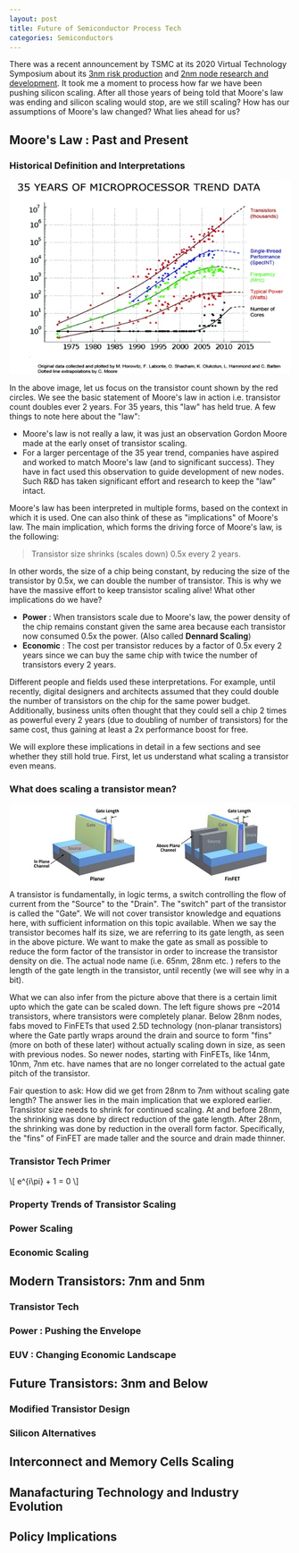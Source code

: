 ```yaml
---
layout: post
title: Future of Semiconductor Process Tech
categories: Semiconductors
---
```


There was a recent announcement by TSMC at its 2020 Virtual Technology Symposium about its [3nm risk production](https://www.anandtech.com/show/16024/tsmc-details-3nm-process-technology-details-full-node-scaling-for-2h22) and [2nm node research and development](https://www.extremetech.com/computing/309889-tsmc-starts-development-on-2nm-process-node). It took me a moment to process how far we have been pushing silicon scaling. After all those years of being told that Moore's law was ending and silicon scaling would stop, are we still scaling? How has our assumptions of Moore's law changed? What lies ahead for us?

## Moore's Law : Past and Present
### Historical Definition and Interpretations
![Microprocessor Trend](/images/uProcTrend.png)

In the above image, let us focus on the transistor count shown by the red circles. We see the basic statement of Moore's law in action i.e. transistor count doubles ever 2 years. For 35 years, this "law" has held true. A few things to note here about the "law":
* Moore's law is not really a law, it was just an observation Gordon Moore made at the early onset of transistor scaling. 
* For a larger percentage of the 35 year trend, companies have aspired and worked to match Moore's law (and to significant success). They have in fact used this observation to guide development of new nodes. Such R&D has taken significant effort and research to keep the "law" intact.

Moore's law has been interpreted in multiple forms, based on the context in which it is used. One can also think of these as "implications" of Moore's law. The main implication, which forms the driving force of Moore's law, is the following:

> Transistor size shrinks (scales down) 0.5x every 2 years.

In other words, the size of a chip being constant, by reducing the size of the transistor by 0.5x, we can double the number of transistor. This is why we have the massive effort to keep transistor scaling alive!
What other implications do we have?
* **Power** : When transistors scale due to Moore's law, the power density of the chip remains constant given the same area because each transistor now consumed 0.5x the power. (Also called __Dennard Scaling__)
* **Economic** : The cost per transistor reduces by a factor of 0.5x every 2 years since we can buy the same chip with twice the number of transistors every 2 years.   

Different people and fields used these interpretations. For example, until recently, digital designers and architects assumed that they could double the number of transistors on the chip for the same power budget. Additionally, business units often thought that they could sell a chip 2 times as powerful every 2 years (due to doubling of number of transistors) for the same cost, thus gaining at least a 2x performance boost for free.

We will explore these implications in detail in a few sections and see whether they still hold true. First, let us understand what scaling a transistor even means.

### What does scaling a transistor mean?
![Transistor Trend](/images/TransistorSilicon_Length.jpg)
A transistor is fundamentally, in logic terms, a switch controlling the flow of current from the "Source" to the "Drain". The "switch" part of the transistor is called the "Gate". We will not cover transistor knowledge and equations here, with sufficient information on this topic available.
When we say the transistor becomes half its size, we are referring to its gate length, as seen in the above picture. We want to make the gate as small as possible to reduce the form factor of the transistor in order to increase the transistor density on die. The actual node name (i.e. 65nm, 28nm etc. ) refers to the length of the gate length in the transistor, until recently (we will see why in a bit).

What we can also infer from the picture above that there is a certain limit upto which the gate can be scaled down. The left figure shows pre ~2014 transistors, where transistors were completely planar. Below 28nm nodes, fabs moved to FinFETs that used 2.5D technology (non-planar transistors) where the Gate partly wraps around the drain and source to form "fins" (more on both of these later) without actually scaling down in size, as seen with previous nodes. So newer nodes, starting with FinFETs, like 14nm, 10nm, 7nm etc. have names that are no longer correlated to the actual gate pitch of the transistor. 

Fair question to ask: How did we get from 28nm to 7nm without scaling gate length? The answer lies in the main implication that we explored earlier. Transistor size needs to shrink for continued scaling. At and before 28nm, the shrinking was done by direct reduction of the gate length. After 28nm, the shrinking was done by reduction in the overall form factor. Specifically, the "fins" of FinFET are made taller and the source and drain made thinner.

### Transistor Tech Primer

\\[ e^{i\pi} + 1 = 0 \\] 


### Property Trends of Transistor Scaling

### Power Scaling

### Economic Scaling


## Modern Transistors: 7nm and 5nm

### Transistor Tech

### Power : Pushing the Envelope

### EUV : Changing Economic Landscape


## Future Transistors: 3nm and Below

### Modified Transistor Design

### Silicon Alternatives 


## Interconnect and Memory Cells Scaling


## Manafacturing Technology and Industry Evolution


## Policy Implications


